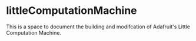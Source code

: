 # littleComputationMachine

This is a space to document the building and modifcation of Adafruit's Little Computation Machine.

